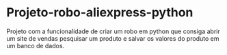 # Projeto-robo-aliexpress-python
Projeto com a funcionalidade de criar um robo em python que consiga abrir um site de vendas pesquisar um produto e salvar os valores do produto em um banco de dados.